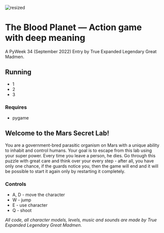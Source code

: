![resized](https://user-images.githubusercontent.com/92299342/189548156-adfc2995-5a39-48a7-bb30-864a9baaf827.png)
# The Blood Planet — Action game with deep meaning
A PyWeek 34 (September 2022) Entry by True Expanded Legendary Great Madmen.

## Running
* 1
* 2
* 3

### Requires
* pygame

## Welcome to the Mars Secret Lab!
You are a government-bred parasitic organism on Mars with a unique ability to inhabit and control humans. Your goal is to escape from this lab using your super power. Every time you leave a person, he dies. Go through this puzzle with great care and think over your every step - after all, you have only one chance, if the guards notice you, then the game will end and it will be possible to start it again only by restarting it completely.

### Controls
* A, D - move the character
* W - jump
* E - use character
* Q - shoot


_All code, all character models, levels, music and sounds are made by True Expanded Legendary Great Madmen._
